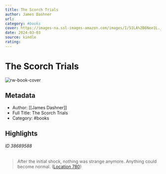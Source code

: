 ```yaml
---
title: The Scorch Trials
author: James Dashner
url: 
category: #books
cover: https://images-na.ssl-images-amazon.com/images/I/51LA%2B6Nee1L._SL200_.jpg
date: 2024-03-03
source: kindle
rating:
---
```

# The Scorch Trials

![rw-book-cover](https://images-na.ssl-images-amazon.com/images/I/51LA%2B6Nee1L._SL200_.jpg)

## Metadata
- Author: [[James Dashner]]
- Full Title: The Scorch Trials
- Category: #books

## Highlights
###### ID 38689588
> After the initial shock, nothing was strange anymore. Anything could become normal. ([Location 780](https://readwise.io/to_kindle?action=open&asin=B003F3FJQO&location=780))
    
